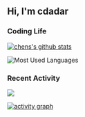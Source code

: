 ## Hi, I'm cdadar



### Coding Life

[![chens's github stats](https://github-readme-stats.vercel.app/api?username=cdadar&show_icons=true)](https://github.com/anuraghazra/github-readme-stats)


![Most Used Languages](https://github-readme-stats.vercel.app/api/top-langs/?username=cdadar&layout=compact&langs_count=100&hide=HTML,TeX,Roff,Makefile,CSS,Gherkin,PHP,Perl)

### Recent Activity

![](https://github-profile-summary-cards.vercel.app/api/cards/profile-details?username=cdadar&theme=vue)
  
[![activity graph](https://activity-graph.herokuapp.com/graph?username=cdadar&theme=github-light&hide_border=true)](https://github.com/ashutosh00710/github-readme-activity-graph)
